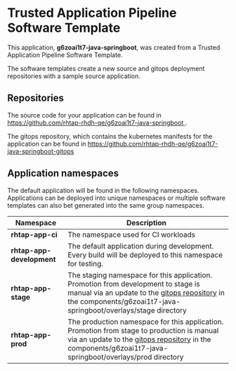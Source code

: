 # Trusted Application Pipeline Software Template

This application, **g6zoai1t7-java-springboot**, was created from a Trusted Application Pipeline Software Template.

The software templates create a new source and gitops deployment repositories with a sample source application. 

## Repositories

The source code for your application can be found in [https://github.com/rhtap-rhdh-qe/g6zoai1t7-java-springboot ](https://github.com/rhtap-rhdh-qe/g6zoai1t7-java-springboot ).
 
The gitops repository, which contains the kubernetes manifests for the application can be found in 
[https://github.com/rhtap-rhdh-qe/g6zoai1t7-java-springboot-gitops ](https://github.com/rhtap-rhdh-qe/g6zoai1t7-java-springboot-gitops ) 

## Application namespaces 

The default application will be found in the following namespaces. Applications can be deployed into unique namespaces or multiple software templates can also bet generated into the same group namespaces.  

|  Namespace   |  Description   |  
| -------- | -------- |
| **rhtap-app-ci** | The namespace used for CI workloads |
| **rhtap-app-development** | The default application during development. Every build will be deployed to this namespace for testing. |
| **rhtap-app-stage** | The staging namespace for this application. Promotion from development to stage is manual via an update to the [gitops repository](https://github.com/rhtap-rhdh-qe/g6zoai1t7-java-springboot-gitops ) in the components/g6zoai1t7-java-springboot/overlays/stage directory |
| **rhtap-app-prod** | The production namespace for this application. Promotion from stage to production is manual via an update to the [gitops repository](https://github.com/rhtap-rhdh-qe/g6zoai1t7-java-springboot-gitops ) in the components/g6zoai1t7-java-springboot/overlays/prod directory |